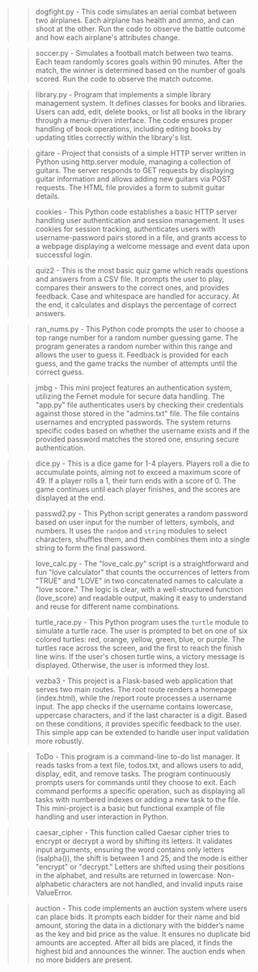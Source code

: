 >> dogfight.py - This code simulates an aerial combat between two airplanes. Each airplane has health and ammo, and can shoot at the other. Run the code to observe the battle outcome and how each airplane's attributes change.

>> soccer.py - Simulates a football match between two teams. Each team randomly scores goals within 90 minutes. After the match, the winner is determined based on the number of goals scored. Run the code to observe the match outcome.

>> library.py - Program that implements a simple library management system. It defines classes for books and libraries. Users can add, edit, delete books, or list all books in the library through a menu-driven interface. The code ensures proper handling of book operations, including editing books by updating titles correctly within the library's list.

>> gitare - Project that consists of a simple HTTP server written in Python using http.server module, managing a collection of guitars. The server responds to GET requests by displaying guitar information and allows adding new guitars via POST requests. The HTML file provides a form to submit guitar details.

>> cookies - This Python code establishes a basic HTTP server handling user authentication and session management. It uses cookies for session tracking, authenticates users with username-password pairs stored in a file, and grants access to a webpage displaying a welcome message and event data upon successful login.

>> quiz2 - This is the most basic quiz game which reads questions and answers from a CSV file. It prompts the user to play, compares their answers to the correct ones, and provides feedback. Case and whitespace are handled for accuracy. At the end, it calculates and displays the percentage of correct answers.

>> ran_nums.py - This Python code prompts the user to choose a top range number for a random number guessing game. The program generates a random number within this range and allows the user to guess it. Feedback is provided for each guess, and the game tracks the number of attempts until the correct guess.

>> jmbg - This mini project features an authentication system, utilizing the Fernet module for secure data handling. The "app.py" file authenticates users by checking their credentials against those stored in the "admins.txt" file. The file contains usernames and encrypted passwords. The system returns specific codes based on whether the username exists and if the provided password matches the stored one, ensuring secure authentication.

>> dice.py - This is a dice game for 1-4 players. Players roll a die to accumulate points, aiming not to exceed a maximum score of 49. If a player rolls a 1, their turn ends with a score of 0. The game continues until each player finishes, and the scores are displayed at the end.

>> passwd2.py - This Python script generates a random password based on user input for the number of letters, symbols, and numbers. It uses the `random` and `string` modules to select characters, shuffles them, and then combines them into a single string to form the final password.

>> love_calc.py - The "love_calc.py" script is a straightforward and fun "love calculator" that counts the occurrences of letters from "TRUE" and "LOVE" in two concatenated names to calculate a "love score." The logic is clear, with a well-structured function (love_score) and readable output, making it easy to understand and reuse for different name combinations.

>> turtle_race.py - This Python program uses the `turtle` module to simulate a turtle race. The user is prompted to bet on one of six colored turtles: red, orange, yellow, green, blue, or purple. The turtles race across the screen, and the first to reach the finish line wins. If the user's chosen turtle wins, a victory message is displayed. Otherwise, the user is informed they lost.

>> vezba3 - This project is a Flask-based web application that serves two main routes. The root route renders a homepage (index.html), while the /report route processes a username input. The app checks if the username contains lowercase, uppercase characters, and if the last character is a digit. Based on these conditions, it provides specific feedback to the user. This simple app can be extended to handle user input validation more robustly.

>> ToDo - This program is a command-line to-do list manager. It reads tasks from a text file, todos.txt, and allows users to add, display, edit, and remove tasks. The program continuously prompts users for commands until they choose to exit. Each command performs a specific operation, such as displaying all tasks with numbered indexes or adding a new task to the file. This mini-project is a basic but functional example of file handling and user interaction in Python.

>> caesar_cipher - This function called Caesar cipher tries to encrypt or decrypt a word by shifting its letters. It validates input arguments, ensuring the word contains only letters (isalpha()), the shift is between 1 and 25, and the mode is either "encrypt" or "decrypt." Letters are shifted using their positions in the alphabet, and results are returned in lowercase. Non-alphabetic characters are not handled, and invalid inputs raise ValueError.

>> auction - This code implements an auction system where users can place bids. It prompts each bidder for their name and bid amount, storing the data in a dictionary with the bidder’s name as the key and bid price as the value. It ensures no duplicate bid amounts are accepted. After all bids are placed, it finds the highest bid and announces the winner. The auction ends when no more bidders are present.

